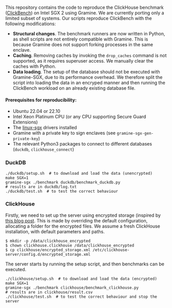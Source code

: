 This repository contains the code to reproduce the ClickHouse benchmark ([ClickBench](https://github.com/ClickHouse/ClickBench)) on Intel SGX 2 using Gramine. We are currently porting only a limited subset of systems. Our scripts reproduce ClickBench with the following modifications:

* **Structural changes**. The benchmark runners are now written in Python, as shell scripts are not entirely compatible with Gramine. This is because Gramine does not support forking processes in the same enclave.
* **Caching**. Removing caches by invoking the `drop_caches` command is not supported, as it requires superuser access. We manually clear the caches with Python.
* **Data loading**. The setup of the database should not be executed with Gramine-SGX, due to its performance overhead. We therefore split the script into loading the data in an encryped manner and then running the ClickBench workload on an already existing database file.

#### Prerequisites for reproducibility:
* Ubuntu 22.04 or 22.10
* Intel Xeon Platinum CPU (or any CPU supporting Secure Guard Extensions)
* The [linux-sgx](https://github.com/intel/linux-sgx) drivers installed
* Gramine with a private key to sign enclaves (see `gramine-sgx-gen-private-key`)
* The relevant Python3 packages to connect to different databases (`duckdb`, `clickhouse_connect`)

### DuckDB

```shell
./duckdb/setup.sh  # to download and load the data (unencrypted)
make SGX=1
gramine-sgx ./benchmark duckdb/benchmark_duckdb.py
# results are in duckdb/log.txt
./duckdb/test.sh  # to test the correct behaviour
```

### ClickHouse
Firstly, we need to set up the server using encrypted storage (inspired by [this blog post](https://kb.altinity.com/altinity-kb-setup-and-maintenance/disk_encryption/). This is made by overriding the default configuration, allocating a folder for the encrypted files. We assume a fresh ClickHouse installation, with default parameters and paths.
```shell
$ mkdir -p /data/clickhouse_encrypted
$ chown clickhouse.clickhouse /data/clickhouse_encrypted
$ cp clickhouse/encrypted_storage.xml /etc/clickhouse-server/config.d/encrypted_storage.xml
```
The server starts by running the setup script, and then benchmarks can be executed.
```shell
./clickhouse/setup.sh  # to download and load the data (encrypted)
make SGX=1
gramine-sgx ./benchmark clickhouse/benchmark_clickhouse.py
# results are in clickhouse/result.csv
./clickhouse/test.sh  # to test the correct behaviour and stop the server
```
